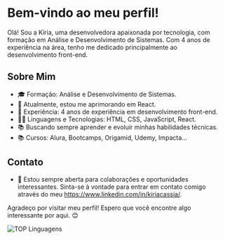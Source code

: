 # Bem-vindo ao meu perfil!

Olá! Sou a Kíria, uma desenvolvedora apaixonada por tecnologia, com formação em Análise e Desenvolvimento de Sistemas. Com 4 anos de experiência na área, tenho me dedicado principalmente ao desenvolvimento front-end.

## Sobre Mim

- 🎓 Formação: Análise e Desenvolvimento de Sistemas.
- 🌱 Atualmente, estou me aprimorando em React.
- 💼 Experiência: 4 anos de experiência em desenvolvimento front-end.
- 👩‍💻 Linguagens e Tecnologias: HTML, CSS, JavaScript, React.
- 📚 Buscando sempre aprender e evoluir minhas habilidades técnicas.
- 📚 Cursos: Alura, Bootcamps, Origamid, Udemy, Impacta...

## Contato

- 💬 Estou sempre aberta para colaborações e oportunidades interessantes. Sinta-se à vontade para entrar em contato comigo através do meu https://www.linkedin.com/in/kiriacassia/.


Agradeço por visitar meu perfil! Espero que você encontre algo interessante por aqui. 😊

![TOP Linguagens](https://github-readme-stats.vercel.app/api/top-langs/?username=KiriaCassiaOliveira&layout=compact&theme=dracula)
